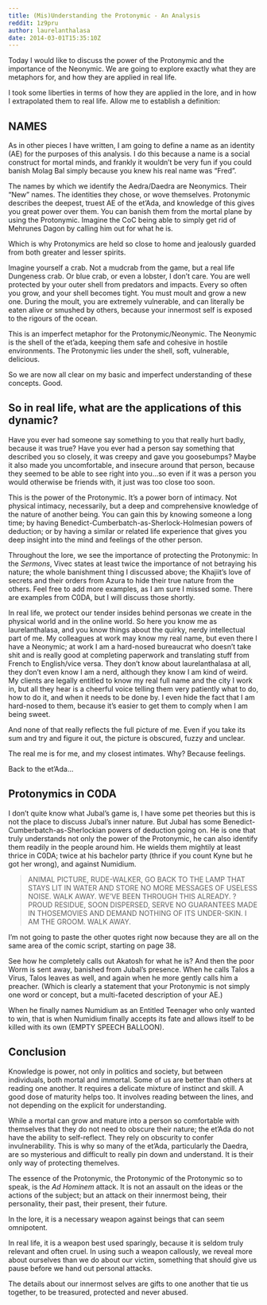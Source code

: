 ```yaml
---
title: (Mis)Understanding the Protonymic - An Analysis
reddit: 1z9pru
author: laurelanthalasa
date: 2014-03-01T15:35:10Z
---
```


Today I would like to discuss the power of the Protonymic and the importance of
the Neonymic. We are going to explore exactly what they are metaphors for, and
how they are applied in real life.

I took some liberties in terms of how they are applied in the lore, and in how I
extrapolated them to real life. Allow me to establish a definition:

## NAMES

As in other pieces I have written, I am going to define a name as an identity
(AE) for the purposes of this analysis. I do this because a name is a social
construct for mortal minds, and frankly it wouldn’t be very fun if you could
banish Molag Bal simply because you knew his real name was “Fred”.

The names by which we identify the Aedra/Daedra are Neonymics. Their “New”
names. The identities they chose, or wove themselves. Protonymic describes the
deepest, truest AE of the et’Ada, and knowledge of this gives you great power
over them. You can banish them from the mortal plane by using the Protonymic.
Imagine the CoC being able to simply get rid of Mehrunes Dagon by calling him
out for what he is.

Which is why Protonymics are held so close to home and jealously guarded from
both greater and lesser spirits.

Imagine yourself a crab. Not a mudcrab from the game, but a real life Dungeness
crab. Or blue crab, or even a lobster, I don’t care. You are well protected by
your outer shell from predators and impacts. Every so often you grow, and your
shell becomes tight. You must moult and grow a new one. During the moult, you
are extremely vulnerable, and can literally be eaten alive or smushed by others,
because your innermost self is exposed to the rigours of the ocean.

This is an imperfect metaphor for the Protonymic/Neonymic. The Neonymic is the
shell of the et’ada, keeping them safe and cohesive in hostile environments. The
Protonymic lies under the shell, soft, vulnerable, delicious.

So we are now all clear on my basic and imperfect understanding of these
concepts. Good.

## So in real life, what are the applications of this dynamic?

Have you ever had someone say something to you that really hurt badly, because
it was true? Have you ever had a person say something that described you so
closely, it was creepy and gave you goosebumps? Maybe it also made you
uncomfortable, and insecure around that person, because they seemed to be able
to see right into you…so even if it was a person you would otherwise be friends
with, it just was too close too soon.

This is the power of the Protonymic. It’s a power born of intimacy. Not physical
intimacy, necessarily, but a deep and comprehensive knowledge of the nature of
another being. You can gain this by knowing someone a long time; by having
Benedict-Cumberbatch-as-Sherlock-Holmesian powers of deduction; or by having a
similar or related life experience that gives you deep insight into the mind and
feelings of the other person.

Throughout the lore, we see the importance of protecting the Protonymic: In the
_Sermons_, Vivec states at least twice the importance of not betraying his
nature; the whole banishment thing I discussed above; the Khajiit’s love of
secrets and their orders from Azura to hide their true nature from the others.
Feel free to add more examples, as I am sure I missed some. There are examples
from C0DA, but I will discuss those shortly.

In real life, we protect our tender insides behind personas we create in the
physical world and in the online world. So here you know me as laurelanthalasa,
and you know things about the quirky, nerdy intellectual part of me. My
colleagues at work may know my real name, but even there I have a Neonymic; at
work I am a hard-nosed bureaucrat who doesn’t take shit and is really good at
completing paperwork and translating stuff from French to English/vice versa.
They don’t know about laurelanthalasa at all, they don’t even know I am a nerd,
although they know I am kind of weird. My clients are legally entitled to know
my real full name and the city I work in, but all they hear is a cheerful voice
telling them very patiently what to do, how to do it, and when it needs to be
done by. I even hide the fact that I am hard-nosed to them, because it’s easier
to get them to comply when I am being sweet.

And none of that really reflects the full picture of me. Even if you take its
sum and try and figure it out, the picture is obscured, fuzzy and unclear.

The real me is for me, and my closest intimates. Why? Because feelings.

Back to the et’Ada…

## Protonymics in C0DA

I don’t quite know what Jubal’s game is, I have some pet theories but this is
not the place to discuss Jubal’s inner nature. But Jubal has some
Benedict-Cumberbatch-as-Sherlockian powers of deduction going on. He is one that
truly understands not only the power of the Protonymic, he can also identify
them readily in the people around him. He wields them mightily at least thrice
in C0DA; twice at his bachelor party (thrice if you count Kyne but he got her
wrong), and against Numidium.

> ANIMAL PICTURE, RUDE-WALKER, GO BACK TO THE LAMP THAT STAYS LIT IN WATER AND
> STORE NO MORE MESSAGES OF USELESS NOISE. WALK AWAY. WE’VE BEEN THROUGH THIS
> ALREADY. ?PROUD RESIDUE, SOON DISPERSED, SERVE NO GUARANTEES MADE IN
> THOSEMOVIES AND DEMAND NOTHING OF ITS UNDER-SKIN. I AM THE GROOM. WALK AWAY.

I’m not going to paste the other quotes right now because they are all on the
same area of the comic script, starting on page 38.

See how he completely calls out Akatosh for what he is? And then the poor Worm
is sent away, banished from Jubal’s presence. When he calls Talos a Virus, Talos
leaves as well, and again when he more gently calls him a preacher. (Which is
clearly a statement that your Protonymic is not simply one word or concept, but
a multi-faceted description of your AE.)

When he finally names Numidium as an Entitled Teenager who only wanted to win,
that is when Numidium finally accepts its fate and allows itself to be killed
with its own (EMPTY SPEECH BALLOON).

## Conclusion

Knowledge is power, not only in politics and society, but between individuals,
both mortal and immortal. Some of us are better than others at reading one
another. It requires a delicate mixture of instinct and skill. A good dose of
maturity helps too. It involves reading between the lines, and not depending on
the explicit for understanding.

While a mortal can grow and mature into a person so comfortable with themselves
that they do not need to obscure their nature; the et’Ada do not have the
ability to self-reflect. They rely on obscurity to confer invulnerability. This
is why so many of the et’Ada, particularly the Daedra, are so mysterious and
difficult to really pin down and understand. It is their only way of protecting
themelves.

The essence of the Protonymic, the Protonymic of the Protonymic so to speak, is
the _Ad Hominem_ attack. It is not an assault on the ideas or the actions of the
subject; but an attack on their innermost being, their personality, their past,
their present, their future.

In the lore, it is a necessary weapon against beings that can seem omnipotent.

In real life, it is a weapon best used sparingly, because it is seldom truly
relevant and often cruel. In using such a weapon callously, we reveal more about
ourselves than we do about our victim, something that should give us pause
before we hand out personal attacks.

The details about our innermost selves are gifts to one another that tie us
together, to be treasured, protected and never abused.
